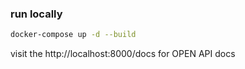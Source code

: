 ### run locally

```bash
docker-compose up -d --build
```

visit the http://localhost:8000/docs for OPEN API docs
